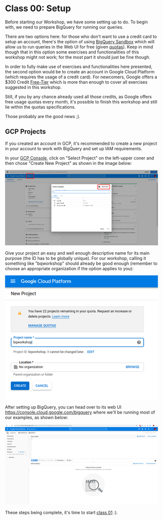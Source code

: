 # Class 00: Setup

Before starting our Workshop, we have some setting up to do. To begin with, we need to prepare BigQuery for running our queries.

There are two options here: for those who don't want to use a credit card to setup an account, there's the option of using [BigQuery Sandbox](https://cloud.google.com/bigquery/docs/sandbox) which will allow us to run queries in the Web UI for free (given [quotas](https://cloud.google.com/bigquery/docs/sandbox#limits)). Keep in mind though that in this option some exercises and functionalities of this workshop might not work; for the most part it should just be fine though.

In order to fully make use of exercises and functionalities here presented, the second option would be to create an account in Google Cloud Platform (which requires the usage of a credit card). For newcomers, Google offers a $300 Credit [Free-Tier](https://cloud.google.com/free/) which is more than enough to cover all exercises suggested in this workshop.

Still, if you by any chance already used all those credits, as Google offers free usage quotas every month, it's possible to finish this workshop and still lie within the quotas specifications.

Those probably are the good news ;).

## GCP Projects

If you created an account in GCP, it's recommended to create a new project in your account to work with BigQuery and set up IAM requirements.

In your [GCP Console](https://console.cloud.google.com), click on "Select Project" on the left-upper coner and then chose "Create New Project" as shown in the image below:

![](./images/gcp_new_project.png)

Give your project an easy and well enough descriptive name for its main purpose (the ID has to be globally unique). For our workshop, calling it something like "bqworkshop" should already be good enough (remember to choose an appropriate organization if the option applies to you):

![](./images/gcp_create_project.png)

After setting up BigQuery, you can head over to its web UI https://console.cloud.google.com/bigquery where we'll be running most of our examples, as shown below:

![](./images/bq_webui.png)

These steps being complete, it's time to start [class 01](../Class01_Arrays_And_Structs/README.md) :).
